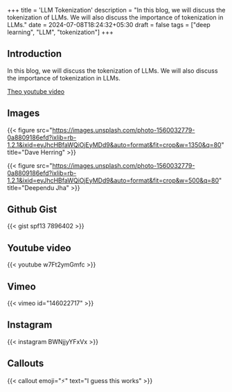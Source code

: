 +++
title = 'LLM Tokenization'
description = "In this blog, we will discuss the tokenization of LLMs. We will also discuss the importance of tokenization in LLMs."
date = 2024-07-08T18:24:32+05:30
draft = false
tags = ["deep learning", "LLM", "tokenization"]
+++

## Introduction

In this blog, we will discuss the tokenization of LLMs. We will also discuss the importance of tokenization in LLMs.

[Theo youtube video](https://youtu.be/Cnu7LNXN7fQ?si=FiZdcYSS0NcG57BU)

## Images

{{< figure src="https://images.unsplash.com/photo-1560032779-0a8809186efd?ixlib=rb-1.2.1&ixid=eyJhcHBfaWQiOjEyMDd9&auto=format&fit=crop&w=1350&q=80" title="Dave Herring" >}}

{{< figure src="https://images.unsplash.com/photo-1560032779-0a8809186efd?ixlib=rb-1.2.1&ixid=eyJhcHBfaWQiOjEyMDd9&auto=format&fit=crop&w=500&q=80" title="Deependu Jha" >}}

## Github Gist

{{< gist spf13 7896402 >}}

## Youtube video

{{< youtube w7Ft2ymGmfc >}}

<!-- ## Tweet

{{< tweet 877500564405444608 >}} -->

## Vimeo

{{< vimeo id="146022717" >}}

## Instagram

{{< instagram BWNjjyYFxVx >}}

## Callouts

{{< callout emoji="⚡️" text="I guess this works" >}}
